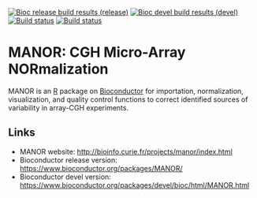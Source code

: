<a href="https://bioconductor.org/checkResults/release/bioc-LATEST/MANOR/" style="vertical-align: top;"><img src="https://bioconductor.org/shields/build/release/bioc/MANOR.svg" alt="Bioc release build results"/> (release)</a>
<a href="https://bioconductor.org/checkResults/devel/bioc-LATEST/MANOR/" style="vertical-align: top;"><img src="https://bioconductor.org/shields/build/devel/bioc/MANOR.svg" alt="Bioc devel build results"/> (devel)</a>
<a href="https://ci.appveyor.com/project/pneuvial/MANOR"><img src="https://ci.appveyor.com/api/projects/status/github/pneuvial/MANOR?svg=true" alt="Build status"></a>
<a href="https://github.com/pneuvial/MANOR/actions?query=workflow%3AR-CMD-check"><img src="https://github.com/pneuvial/MANOR/workflows/R-CMD-check/badge.svg" alt="Build status"></a>


# MANOR: CGH Micro-Array NORmalization

MANOR is an [R] package on [Bioconductor] for importation, normalization, visualization, and quality control functions to correct identified sources of variability in array-CGH experiments.


## Links

* MANOR website: http://bioinfo.curie.fr/projects/manor/index.html
* Bioconductor release version: https://www.bioconductor.org/packages/MANOR/
* Bioconductor devel version: https://www.bioconductor.org/packages/devel/bioc/html/MANOR.html


[R]: https://www.r-project.org/
[Bioconductor]: https://www.bioconductor.org/

